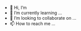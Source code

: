 - 👋 Hi, I’m 
- 🌱 I’m currently learning ... 
- 💞️ I’m looking to collaborate on ...
- 📫 How to reach me ...

<!---
Ana4fernandes/Ana4fernandes is a ✨ special ✨ repository because its `README.md` (this file) appears on your GitHub profile.
You can click the Preview link to take a look at your changes.
--->
